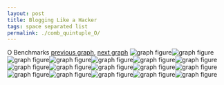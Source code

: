 ```yaml
---
layout: post
title: Blogging Like a Hacker
tags: space separated list
permalink: ./comb_quintuple_O/
---
```


O Benchmarks
[previous graph](./comb_quintuple_K/), [next graph](./comb_quintuple_PDFD/)
<img src="./images/quintuple/O/O-AVL_box.png" alt="graph figure"><img src="./images/quintuple/O/O-A_box.png" alt="graph figure"><img src="./images/quintuple/O/O-CYPHERD_box.png" alt="graph figure"><img src="./images/quintuple/O/O-EGG_box.png" alt="graph figure"><img src="./images/quintuple/O/O-FACE_box.png" alt="graph figure"><img src="./images/quintuple/O/O-FLOYD_box.png" alt="graph figure"><img src="./images/quintuple/O/O-F_box.png" alt="graph figure"><img src="./images/quintuple/O/O-H_box.png" alt="graph figure"><img src="./images/quintuple/O/O-JSOND_box.png" alt="graph figure"><img src="./images/quintuple/O/O-K_box.png" alt="graph figure"><img src="./images/quintuple/O/O-O_box.png" alt="graph figure"><img src="./images/quintuple/O/O-PDFD_box.png" alt="graph figure"><img src="./images/quintuple/O/O-RB_box.png" alt="graph figure"><img src="./images/quintuple/O/O-ROD_box.png" alt="graph figure"><img src="./images/quintuple/O/O-SMATRIX_box.png" alt="graph figure"><img src="./images/quintuple/O/O-SORTD_box.png" alt="graph figure"><img src="./images/quintuple/O/O-ZB_box.png" alt="graph figure">